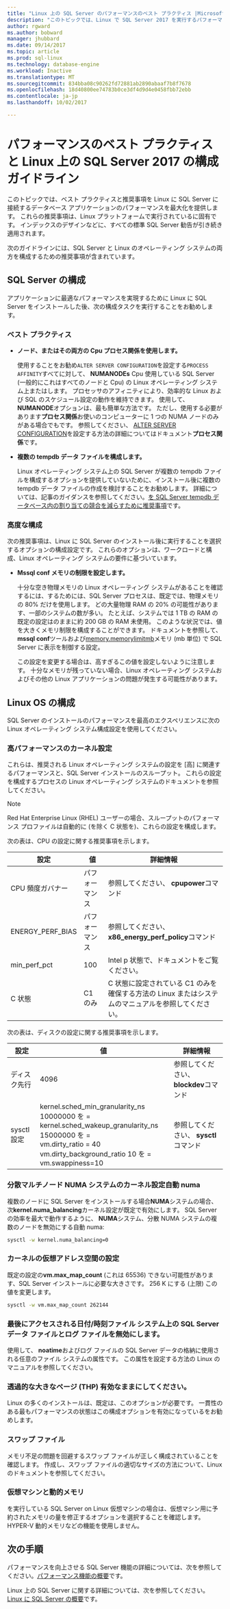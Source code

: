 ```yaml
---
title: "Linux 上の SQL Server のパフォーマンスのベスト プラクティス |Microsoft ドキュメント"
description: "このトピックでは、Linux で SQL Server 2017 を実行するパフォーマンスのベスト プラクティスとガイドラインを提供します。"
author: rgward
ms.author: bobward
manager: jhubbard
ms.date: 09/14/2017
ms.topic: article
ms.prod: sql-linux
ms.technology: database-engine
ms.workload: Inactive
ms.translationtype: MT
ms.sourcegitcommit: 834bba08c90262fd72881ab2890abaaf7b8f7678
ms.openlocfilehash: 18d40800ee74783b0ce3df4d9d4e0458fbb72ebb
ms.contentlocale: ja-jp
ms.lasthandoff: 10/02/2017

---
```


# <a name="performance-best-practices-and-configuration-guidelines-for-sql-server-2017-on-linux"></a>パフォーマンスのベスト プラクティスと Linux 上の SQL Server 2017 の構成ガイドライン

このトピックでは、ベスト プラクティスと推奨事項を Linux に SQL Server に接続するデータベース アプリケーションのパフォーマンスを最大化を提供します。 これらの推奨事項は、Linux プラットフォームで実行されているに固有です。 インデックスのデザインなどに、すべての標準 SQL Server 勧告が引き続き適用されます。

次のガイドラインには、SQL Server と Linux のオペレーティング システムの両方を構成するための推奨事項が含まれています。

## <a name="sql-server-configuration"></a>SQL Server の構成

アプリケーションに最適なパフォーマンスを実現するために Linux に SQL Server をインストールした後、次の構成タスクを実行することをお勧めします。

### <a name="best-practices"></a>ベスト プラクティス

- **ノード、またはその両方の Cpu プロセス関係を使用します。**

   使用することをお勧め`ALTER SERVER CONFIGURATION`を設定する`PROCESS AFFINITY`すべてに対して、 **NUMANODEs** Cpu 使用している SQL Server (一般的にこれはすべてのノードと Cpu) の Linux オペレーティング システム上またはします。 プロセッサのアフィニティにより、効率的な Linux および SQL のスケジュール設定の動作を維持できます。 使用して、 **NUMANODE**オプションは、最も簡単な方法です。 ただし、使用する必要があります**プロセス関係**お使いのコンピューターに 1 つの NUMA ノードのみがある場合でもです。  参照してください、 [ALTER SERVER CONFIGURATION](../t-sql/statements/alter-server-configuration-transact-sql.md)を設定する方法の詳細についてはドキュメント**プロセス関係**です。

- **複数の tempdb データ ファイルを構成します。**

   Linux オペレーティング システム上の SQL Server が複数の tempdb ファイルを構成するオプションを提供していないために、インストール後に複数の tempdb データ ファイルの作成を検討することをお勧めします。 詳細については、記事のガイダンスを参照してください。[を SQL Server tempdb データベース内の割り当ての競合を減らすために推奨事項](https://support.microsoft.com/en-us/help/2154845/recommendations-to-reduce-allocation-contention-in-sql-server-tempdb-d)です。

### <a name="advanced-configuration"></a>高度な構成

次の推奨事項は、Linux に SQL Server のインストール後に実行することを選択するオプションの構成設定です。 これらのオプションは、ワークロードと構成、Linux オペレーティング システムの要件に基づいています。

- **Mssql conf メモリの制限を設定します。**

   十分な空き物理メモリの Linux オペレーティング システムがあることを確認するには、するためには、SQL Server プロセスは、既定では、物理メモリの 80% だけを使用します。 どの大量物理 RAM の 20% の可能性があります、一部のシステムの数が多い。 たとえば、システムでは 1 TB の RAM の既定の設定はのままに約 200 GB の RAM 未使用。 このような状況では、値を大きくメモリ制限を構成することができます。 ドキュメントを参照して、 **mssql conf**ツールおよび[memory.memorylimitmb](sql-server-linux-configure-mssql-conf.md#memorylimit)メモリ (mb 単位) で SQL Server に表示を制御する設定。

   この設定を変更する場合は、高すぎるこの値を設定しないように注意します。 十分なメモリが残っていない場合、Linux オペレーティング システムおよびその他の Linux アプリケーションの問題が発生する可能性があります。

## <a name="linux-os-configuration"></a>Linux OS の構成

SQL Server のインストールのパフォーマンスを最高のエクスペリエンスに次の Linux オペレーティング システム構成設定を使用してください。

### <a name="kernel-settings-for-high-performance"></a>高パフォーマンスのカーネル設定

これらは、推奨される Linux オペレーティング システムの設定を [高] に関連するパフォーマンスと、SQL Server インストールのスループット。 これらの設定を構成するプロセスの Linux オペレーティング システムのドキュメントを参照してください。



> [!Note]
> Red Hat Enterprise Linux (RHEL) ユーザーの場合、スループットのパフォーマンス プロファイルは自動的に (を除く C 状態を)、これらの設定を構成します。

次の表は、CPU の設定に関する推奨事項を示します。

| 設定 | 値 | 詳細情報 |
|---|---|---|
| CPU 頻度ガバナー | パフォーマンス | 参照してください、 **cpupower**コマンド |
| ENERGY_PERF_BIAS | パフォーマンス | 参照してください、 **x86_energy_perf_policy**コマンド |
| min_perf_pct | 100 | Intel p 状態で、ドキュメントをご覧ください。 |
| C 状態 | C1 のみ | C 状態に設定されている C1 のみを確保する方法の Linux またはシステムのマニュアルを参照してください。 |

次の表は、ディスクの設定に関する推奨事項を示します。

| 設定 | 値 | 詳細情報 |
|---|---|---|
| ディスク先行 | 4096 | 参照してください、 **blockdev**コマンド |
| sysctl 設定 | kernel.sched_min_granularity_ns 10000000 を =<br/>kernel.sched_wakeup_granularity_ns 15000000 を =<br/>vm.dirty_ratio = 40<br/>vm.dirty_background_ratio 10 を =<br/>vm.swappiness=10 | 参照してください、 **sysctl**コマンド |

### <a name="kernel-setting-auto-numa-balancing-for-multi-node-numa-systems"></a>分散マルチノード NUMA システムのカーネル設定自動 numa

複数のノードに SQL Server をインストールする場合**NUMA**システムの場合、次**kernel.numa_balancing**カーネル設定が既定で有効にします。 SQL Server の効率を最大で動作するように、 **NUMA**システム、分散 NUMA システムの複数のノードを無効にする自動 numa:

```bash
sysctl -w kernel.numa_balancing=0
```

### <a name="kernel-settings-for-virtual-address-space"></a>カーネルの仮想アドレス空間の設定

既定の設定の**vm.max_map_count** (これは 65536) できない可能性があります、SQL Server インストールに必要な大きさです。 256 K にする (上限) この値を変更します。

```bash
sysctl -w vm.max_map_count 262144
```

### <a name="disable-last-accessed-datetime-on-file-systems-for-sql-server-data-and-log-files"></a>最後にアクセスされる日付/時刻ファイル システム上の SQL Server データ ファイルとログ ファイルを無効にします。

使用して、 **noatime**およびログ ファイルの SQL Server データの格納に使用される任意のファイル システムの属性です。 この属性を設定する方法の Linux のマニュアルを参照してください。

### <a name="leave-transparent-huge-pages-thp-enabled"></a>透過的な大きなページ (THP) 有効なままにしてください。

Linux の多くのインストールは、既定は、このオプションが必要です。 一貫性のある最もパフォーマンスの状態はこの構成オプションを有効になっているをお勧めします。

### <a name="swapfile"></a>スワップ ファイル

メモリ不足の問題を回避するスワップ ファイルが正しく構成されていることを確認します。 作成し、スワップ ファイルの適切なサイズの方法について、Linux のドキュメントを参照してください。

### <a name="virtual-machines-and-dynamic-memory"></a>仮想マシンと動的メモリ

を実行している SQL Server on Linux 仮想マシンの場合は、仮想マシン用に予約されたメモリの量を修正するオプションを選択することを確認します。 HYPER-V 動的メモリなどの機能を使用しません。

## <a name="next-steps"></a>次の手順

パフォーマンスを向上させる SQL Server 機能の詳細については、次を参照してください。[パフォーマンス機能の概要](sql-server-linux-performance-get-started.md)です。

Linux 上の SQL Server に関する詳細については、次を参照してください。 [Linux に SQL Server の概要](sql-server-linux-overview.md)です。

